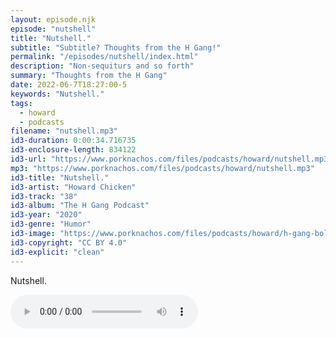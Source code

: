 ```yaml
---
layout: episode.njk
episode: "nutshell"
title: "Nutshell."
subtitle: "Subtitle? Thoughts from the H Gang!"
permalink: "/episodes/nutshell/index.html"
description: "Non-sequiturs and so forth"
summary: "Thoughts from the H Gang"
date: 2022-06-7T18:27:00-5
keywords: "Nutshell."
tags:
  - howard
  - podcasts
filename: "nutshell.mp3"
id3-duration: 0:00:34.716735
id3-enclosure-length: 834122
id3-url: "https://www.porknachos.com/files/podcasts/howard/nutshell.mp3"
mp3: "https://www.porknachos.com/files/podcasts/howard/nutshell.mp3"
id3-title: "Nutshell."
id3-artist: "Howard Chicken"
id3-track: "38"
id3-album: "The H Gang Podcast"
id3-year: "2020"
id3-genre: "Humor"
id3-image: "https://www.porknachos.com/files/podcasts/howard/h-gang-bold.jpg"
id3-copyright: "CC BY 4.0"
id3-explicit: "clean"
---
```

Nutshell.

<audio controls>
  <source src="https://www.porknachos.com/files/podcasts/howard/nutshell.mp3">
</audio>
